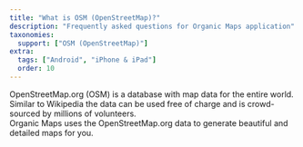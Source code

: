 ```yaml
---
title: "What is OSM (OpenStreetMap)?"
description: "Frequently asked questions for Organic Maps application"
taxonomies:
  support: ["OSM (OpenStreetMap)"]
extra:
  tags: ["Android", "iPhone & iPad"]
  order: 10
---
```


OpenStreetMap.org (OSM) is a database with map data for the entire world. Similar to Wikipedia the data can be used free of charge and is crowd-sourced by millions of volunteers.  
Organic Maps uses the OpenStreetMap.org data to generate beautiful and detailed maps for you.
